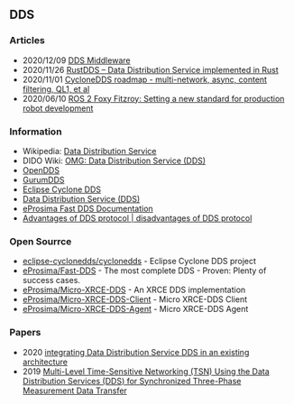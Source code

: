 ## DDS


### Articles
- 2020/12/09 [DDS Middleware](https://medium.com/software-architecture-foundations/dds-middleware-1af525f69753)
- 2020/11/26 [RustDDS – Data Distribution Service implemented in Rust](https://www.atostek.com/rustdds-data-distribution-service-implemented-in-rust/)
- 2020/11/01 [CycloneDDS roadmap - multi-network, async, content filtering, QL1, et al](https://discourse.ros.org/t/cyclonedds-roadmap-multi-network-async-content-filtering-ql1-et-al/17561)
- 2020/06/10 [ROS 2 Foxy Fitzroy: Setting a new standard for production robot development](https://aws.amazon.com/blogs/robotics/ros2-foxy-fitzroy-robot-development/)


### Information
- Wikipedia: [Data Distribution Service](https://en.wikipedia.org/wiki/Data_Distribution_Service)
- DIDO Wiki: [OMG: Data Distribution Service (DDS)](https://www.omgwiki.org/dido/doku.php?id=dido:public:ra:xapend:xapend.b_stds:tech:omg:dds)
- [OpenDDS](https://opendds.org/)
- [GurumDDS](https://www.gurum.cc/ko/gurumdds)
- [Eclipse Cyclone DDS](https://projects.eclipse.org/projects/iot.cyclonedds)
- [Data Distribution Service (DDS)](https://www.programmersought.com/article/68842945385/)
- [eProsima Fast DDS Documentation](https://fast-dds.docs.eprosima.com/en/latest/#)
- [Advantages of DDS protocol | disadvantages of DDS protocol](https://www.rfwireless-world.com/Terminology/Advantages-and-Disadvantages-of-DDS-protocol.html)


### Open Sourrce
- [eclipse-cyclonedds/cyclonedds](https://github.com/eclipse-cyclonedds/cyclonedds) - Eclipse Cyclone DDS project
- [eProsima/Fast-DDS](https://github.com/eProsima/Fast-DDS) - The most complete DDS - Proven: Plenty of success cases.
- [eProsima/Micro-XRCE-DDS](https://github.com/eProsima/Micro-XRCE-DDS) - An XRCE DDS implementation
- [eProsima/Micro-XRCE-DDS-Client](https://github.com/eProsima/Micro-XRCE-DDS-Client) - Micro XRCE-DDS Client
- [eProsima/Micro-XRCE-DDS-Agent](https://github.com/eProsima/Micro-XRCE-DDS-Agent) - Micro XRCE-DDS Agent



### Papers
- 2020 [integrating Data Distribution Service DDS in an existing architecture](https://www.diva-portal.org/smash/get/diva2:1513079/FULLTEXT01.pdf)
- 2019 [Multi-Level Time-Sensitive Networking (TSN) Using the Data Distribution Services (DDS) for Synchronized Three-Phase Measurement Data Transfer](https://ieeexplore.ieee.org/document/8823854)



